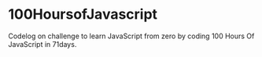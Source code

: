 # 100HoursofJavascript
Codelog on challenge to learn JavaScript from zero by coding 100 Hours Of JavaScript in 71days.
